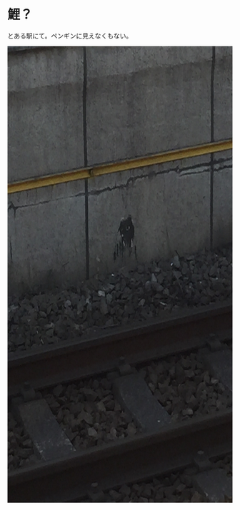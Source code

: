 # 鯉？
<p>とある駅にて。ペンギンに見えなくもない。</p><p><img width="768" height="1024" alt="" src="IMG_3337.jpg" title="" class="size-large"></p>
